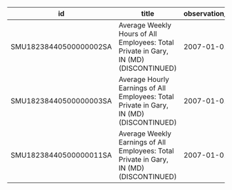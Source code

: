 | id                     | title                                                                                   | observation_start   | observation_end   |
|------------------------|-----------------------------------------------------------------------------------------|---------------------|-------------------|
| SMU18238440500000002SA | Average Weekly Hours of All Employees: Total Private in Gary, IN (MD) (DISCONTINUED)    | 2007-01-01          | 2022-03-01        |
| SMU18238440500000003SA | Average Hourly Earnings of All Employees: Total Private in Gary, IN (MD) (DISCONTINUED) | 2007-01-01          | 2022-03-01        |
| SMU18238440500000011SA | Average Weekly Earnings of All Employees: Total Private in Gary, IN (MD) (DISCONTINUED) | 2007-01-01          | 2022-03-01        |